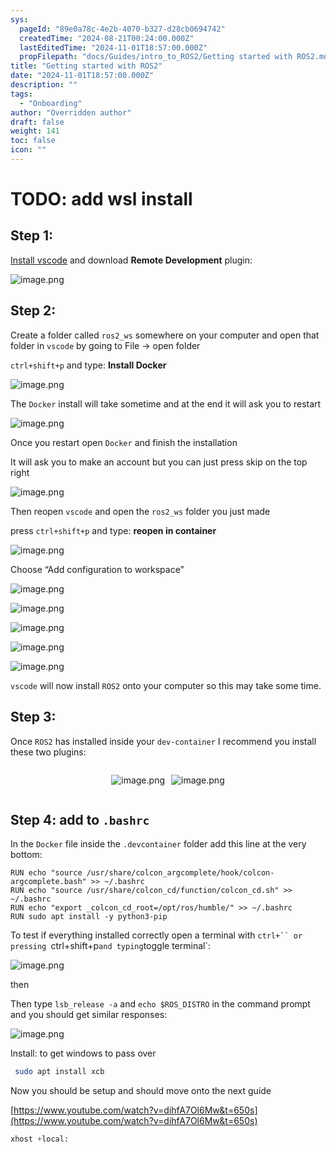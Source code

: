 ```yaml
---
sys:
  pageId: "89e0a78c-4e2b-4070-b327-d28cb0694742"
  createdTime: "2024-08-21T00:24:00.000Z"
  lastEditedTime: "2024-11-01T18:57:00.000Z"
  propFilepath: "docs/Guides/intro_to_ROS2/Getting started with ROS2.md"
title: "Getting started with ROS2"
date: "2024-11-01T18:57:00.000Z"
description: ""
tags:
  - "Onboarding"
author: "Overridden author"
draft: false
weight: 141
toc: false
icon: ""
---
```


# TODO: add wsl install

## Step 1:

[Install vscode](https://code.visualstudio.com/download) and download **Remote Development** plugin:

![image.png](https://prod-files-secure.s3.us-west-2.amazonaws.com/d518164a-d88e-44d1-a4ee-3adb3bd8bce0/efb52993-1881-4a40-b95e-6f020334f022/image.png?X-Amz-Algorithm=AWS4-HMAC-SHA256&X-Amz-Content-Sha256=UNSIGNED-PAYLOAD&X-Amz-Credential=ASIAZI2LB466VCBHNGL2%2F20250216%2Fus-west-2%2Fs3%2Faws4_request&X-Amz-Date=20250216T040907Z&X-Amz-Expires=3600&X-Amz-Security-Token=IQoJb3JpZ2luX2VjECwaCXVzLXdlc3QtMiJHMEUCIHHcYvh6acyXnuRI9RlJZog%2B65T2cHpk26eJmCmc%2BEdqAiEAlDqOwpiQ0AKODZuWL%2BaLLaFRzf9tlCEab0aRk2P30%2Bgq%2FwMIVRAAGgw2Mzc0MjMxODM4MDUiDNXzT0BoImuByUKC7CrcA2o%2B3mlxPR2MdRFf5z3tCRT39RN5KSXP09H0xxbF%2FNN%2FPMWtVMvIs1RHtuw2BnzFo860j6NGhh2s%2BXIzGie856y4SHX10S2Joz7eZPXOHO%2F7Y%2FqUmuqF7HNzeW7ti4%2B13G%2BTh1%2FKCkm7SU9VFIYxJO6LidXxm9x5QgZioUV9VL%2FkzPkTlYNYNODncTkgVRUipi3m6T1TT3w3ke3Md57ZoOvxDBzC5pfY1k12rs4Mb1Z1pPA3TKRWvwsJebNIwybjtcaomu6pcVBYLe3G02bnOaCSYYeOw01k5D7mTVIPe9FaAA2xBCUNQu6BHzHYBLfoRxmiK%2BWzFJgD%2FAbrSXTaRRm9qHdujCVu%2FbxeT5v%2FA92kNAJ%2BxcpmVDi3J2MHN3GGEfVV05FForMBZr6eALjjWtP1YCwzkrqK3pGzvOf1jxAdcXPstGfE0sWzJZWinFGxG%2ByFAp%2F4fTol8us4o6zeboNUU1nRWcm7YKNcnjjdoY1w6Hi6qpPt%2FuUKKcc47xTwRgDoA90MpuC8sh7FXXWmLXGdJE1Tb%2F5IzH88CEeyqEUObcq%2B1VsgGfv%2BPRuhVmR9kCv%2BnfLB7H8q6dMQdZbOsXItmNx62va28SQBGNJfnQRZCTL5PkKMUoMx1B25MMDDxb0GOqUBDywiQlVvalDD1hSGTgCbWwziuBj7mUiB0Q7EQQpH1HTeBcE%2FXut1N%2B6pBGdKWbYx43b%2B59x1walbk17j97xPrc5vDW762FK%2FwzB%2BuhN7QYUIguiJJEes532D13bOQjgZK7NwY8en2UpebvQZ1sWrSq85iWfyG0kEPz%2FuFnMVv%2F1L8S5jax0og6PxeCCdpi4DcNdh9twCBbzddohdBjeyMEgeMLza&X-Amz-Signature=a1333132d160bc1bca08eaaf16a11fa5def558b58773759623f64f8696fa6ced&X-Amz-SignedHeaders=host&x-id=GetObject)

## Step 2:

Create a folder called `ros2_ws` somewhere on your computer and open that folder in `vscode` by going to File → open folder 

`ctrl+shift+p` and type: **Install Docker**

![image.png](https://prod-files-secure.s3.us-west-2.amazonaws.com/d518164a-d88e-44d1-a4ee-3adb3bd8bce0/2269dc0e-1cd5-47ff-bceb-c04ad9b2eab0/image.png?X-Amz-Algorithm=AWS4-HMAC-SHA256&X-Amz-Content-Sha256=UNSIGNED-PAYLOAD&X-Amz-Credential=ASIAZI2LB466VCBHNGL2%2F20250216%2Fus-west-2%2Fs3%2Faws4_request&X-Amz-Date=20250216T040907Z&X-Amz-Expires=3600&X-Amz-Security-Token=IQoJb3JpZ2luX2VjECwaCXVzLXdlc3QtMiJHMEUCIHHcYvh6acyXnuRI9RlJZog%2B65T2cHpk26eJmCmc%2BEdqAiEAlDqOwpiQ0AKODZuWL%2BaLLaFRzf9tlCEab0aRk2P30%2Bgq%2FwMIVRAAGgw2Mzc0MjMxODM4MDUiDNXzT0BoImuByUKC7CrcA2o%2B3mlxPR2MdRFf5z3tCRT39RN5KSXP09H0xxbF%2FNN%2FPMWtVMvIs1RHtuw2BnzFo860j6NGhh2s%2BXIzGie856y4SHX10S2Joz7eZPXOHO%2F7Y%2FqUmuqF7HNzeW7ti4%2B13G%2BTh1%2FKCkm7SU9VFIYxJO6LidXxm9x5QgZioUV9VL%2FkzPkTlYNYNODncTkgVRUipi3m6T1TT3w3ke3Md57ZoOvxDBzC5pfY1k12rs4Mb1Z1pPA3TKRWvwsJebNIwybjtcaomu6pcVBYLe3G02bnOaCSYYeOw01k5D7mTVIPe9FaAA2xBCUNQu6BHzHYBLfoRxmiK%2BWzFJgD%2FAbrSXTaRRm9qHdujCVu%2FbxeT5v%2FA92kNAJ%2BxcpmVDi3J2MHN3GGEfVV05FForMBZr6eALjjWtP1YCwzkrqK3pGzvOf1jxAdcXPstGfE0sWzJZWinFGxG%2ByFAp%2F4fTol8us4o6zeboNUU1nRWcm7YKNcnjjdoY1w6Hi6qpPt%2FuUKKcc47xTwRgDoA90MpuC8sh7FXXWmLXGdJE1Tb%2F5IzH88CEeyqEUObcq%2B1VsgGfv%2BPRuhVmR9kCv%2BnfLB7H8q6dMQdZbOsXItmNx62va28SQBGNJfnQRZCTL5PkKMUoMx1B25MMDDxb0GOqUBDywiQlVvalDD1hSGTgCbWwziuBj7mUiB0Q7EQQpH1HTeBcE%2FXut1N%2B6pBGdKWbYx43b%2B59x1walbk17j97xPrc5vDW762FK%2FwzB%2BuhN7QYUIguiJJEes532D13bOQjgZK7NwY8en2UpebvQZ1sWrSq85iWfyG0kEPz%2FuFnMVv%2F1L8S5jax0og6PxeCCdpi4DcNdh9twCBbzddohdBjeyMEgeMLza&X-Amz-Signature=ee00748ca5e44e4be2526593a45b5dd0ddc3d8e60e077130ceda70942769e8a8&X-Amz-SignedHeaders=host&x-id=GetObject)

The `Docker` install will take sometime and at the end it will ask you to restart

![image.png](https://prod-files-secure.s3.us-west-2.amazonaws.com/d518164a-d88e-44d1-a4ee-3adb3bd8bce0/ed233f78-be33-4b1f-b89c-9c346c0e961e/image.png?X-Amz-Algorithm=AWS4-HMAC-SHA256&X-Amz-Content-Sha256=UNSIGNED-PAYLOAD&X-Amz-Credential=ASIAZI2LB466VCBHNGL2%2F20250216%2Fus-west-2%2Fs3%2Faws4_request&X-Amz-Date=20250216T040907Z&X-Amz-Expires=3600&X-Amz-Security-Token=IQoJb3JpZ2luX2VjECwaCXVzLXdlc3QtMiJHMEUCIHHcYvh6acyXnuRI9RlJZog%2B65T2cHpk26eJmCmc%2BEdqAiEAlDqOwpiQ0AKODZuWL%2BaLLaFRzf9tlCEab0aRk2P30%2Bgq%2FwMIVRAAGgw2Mzc0MjMxODM4MDUiDNXzT0BoImuByUKC7CrcA2o%2B3mlxPR2MdRFf5z3tCRT39RN5KSXP09H0xxbF%2FNN%2FPMWtVMvIs1RHtuw2BnzFo860j6NGhh2s%2BXIzGie856y4SHX10S2Joz7eZPXOHO%2F7Y%2FqUmuqF7HNzeW7ti4%2B13G%2BTh1%2FKCkm7SU9VFIYxJO6LidXxm9x5QgZioUV9VL%2FkzPkTlYNYNODncTkgVRUipi3m6T1TT3w3ke3Md57ZoOvxDBzC5pfY1k12rs4Mb1Z1pPA3TKRWvwsJebNIwybjtcaomu6pcVBYLe3G02bnOaCSYYeOw01k5D7mTVIPe9FaAA2xBCUNQu6BHzHYBLfoRxmiK%2BWzFJgD%2FAbrSXTaRRm9qHdujCVu%2FbxeT5v%2FA92kNAJ%2BxcpmVDi3J2MHN3GGEfVV05FForMBZr6eALjjWtP1YCwzkrqK3pGzvOf1jxAdcXPstGfE0sWzJZWinFGxG%2ByFAp%2F4fTol8us4o6zeboNUU1nRWcm7YKNcnjjdoY1w6Hi6qpPt%2FuUKKcc47xTwRgDoA90MpuC8sh7FXXWmLXGdJE1Tb%2F5IzH88CEeyqEUObcq%2B1VsgGfv%2BPRuhVmR9kCv%2BnfLB7H8q6dMQdZbOsXItmNx62va28SQBGNJfnQRZCTL5PkKMUoMx1B25MMDDxb0GOqUBDywiQlVvalDD1hSGTgCbWwziuBj7mUiB0Q7EQQpH1HTeBcE%2FXut1N%2B6pBGdKWbYx43b%2B59x1walbk17j97xPrc5vDW762FK%2FwzB%2BuhN7QYUIguiJJEes532D13bOQjgZK7NwY8en2UpebvQZ1sWrSq85iWfyG0kEPz%2FuFnMVv%2F1L8S5jax0og6PxeCCdpi4DcNdh9twCBbzddohdBjeyMEgeMLza&X-Amz-Signature=12d830c7b26f1cc3ffcea0d3321e87b146935b48804ffebf0f3a14c590ec2fcd&X-Amz-SignedHeaders=host&x-id=GetObject)

Once you restart open `Docker` and finish the installation

It will ask you to make an account but you can just press skip on the top right

![image.png](https://prod-files-secure.s3.us-west-2.amazonaws.com/d518164a-d88e-44d1-a4ee-3adb3bd8bce0/21010ad9-1659-4fd9-9f59-9932a09b2a3d/image.png?X-Amz-Algorithm=AWS4-HMAC-SHA256&X-Amz-Content-Sha256=UNSIGNED-PAYLOAD&X-Amz-Credential=ASIAZI2LB466VCBHNGL2%2F20250216%2Fus-west-2%2Fs3%2Faws4_request&X-Amz-Date=20250216T040907Z&X-Amz-Expires=3600&X-Amz-Security-Token=IQoJb3JpZ2luX2VjECwaCXVzLXdlc3QtMiJHMEUCIHHcYvh6acyXnuRI9RlJZog%2B65T2cHpk26eJmCmc%2BEdqAiEAlDqOwpiQ0AKODZuWL%2BaLLaFRzf9tlCEab0aRk2P30%2Bgq%2FwMIVRAAGgw2Mzc0MjMxODM4MDUiDNXzT0BoImuByUKC7CrcA2o%2B3mlxPR2MdRFf5z3tCRT39RN5KSXP09H0xxbF%2FNN%2FPMWtVMvIs1RHtuw2BnzFo860j6NGhh2s%2BXIzGie856y4SHX10S2Joz7eZPXOHO%2F7Y%2FqUmuqF7HNzeW7ti4%2B13G%2BTh1%2FKCkm7SU9VFIYxJO6LidXxm9x5QgZioUV9VL%2FkzPkTlYNYNODncTkgVRUipi3m6T1TT3w3ke3Md57ZoOvxDBzC5pfY1k12rs4Mb1Z1pPA3TKRWvwsJebNIwybjtcaomu6pcVBYLe3G02bnOaCSYYeOw01k5D7mTVIPe9FaAA2xBCUNQu6BHzHYBLfoRxmiK%2BWzFJgD%2FAbrSXTaRRm9qHdujCVu%2FbxeT5v%2FA92kNAJ%2BxcpmVDi3J2MHN3GGEfVV05FForMBZr6eALjjWtP1YCwzkrqK3pGzvOf1jxAdcXPstGfE0sWzJZWinFGxG%2ByFAp%2F4fTol8us4o6zeboNUU1nRWcm7YKNcnjjdoY1w6Hi6qpPt%2FuUKKcc47xTwRgDoA90MpuC8sh7FXXWmLXGdJE1Tb%2F5IzH88CEeyqEUObcq%2B1VsgGfv%2BPRuhVmR9kCv%2BnfLB7H8q6dMQdZbOsXItmNx62va28SQBGNJfnQRZCTL5PkKMUoMx1B25MMDDxb0GOqUBDywiQlVvalDD1hSGTgCbWwziuBj7mUiB0Q7EQQpH1HTeBcE%2FXut1N%2B6pBGdKWbYx43b%2B59x1walbk17j97xPrc5vDW762FK%2FwzB%2BuhN7QYUIguiJJEes532D13bOQjgZK7NwY8en2UpebvQZ1sWrSq85iWfyG0kEPz%2FuFnMVv%2F1L8S5jax0og6PxeCCdpi4DcNdh9twCBbzddohdBjeyMEgeMLza&X-Amz-Signature=0d905157b3fe50d5cefd327c1368ed89de921d8e509838c269128496e27eee17&X-Amz-SignedHeaders=host&x-id=GetObject)

Then reopen `vscode` and open the `ros2_ws` folder you just made

press `ctrl+shift+p` and type: **reopen in container**

![image.png](https://prod-files-secure.s3.us-west-2.amazonaws.com/d518164a-d88e-44d1-a4ee-3adb3bd8bce0/4e93b8c2-41ad-488c-8095-c74205196118/image.png?X-Amz-Algorithm=AWS4-HMAC-SHA256&X-Amz-Content-Sha256=UNSIGNED-PAYLOAD&X-Amz-Credential=ASIAZI2LB466VCBHNGL2%2F20250216%2Fus-west-2%2Fs3%2Faws4_request&X-Amz-Date=20250216T040907Z&X-Amz-Expires=3600&X-Amz-Security-Token=IQoJb3JpZ2luX2VjECwaCXVzLXdlc3QtMiJHMEUCIHHcYvh6acyXnuRI9RlJZog%2B65T2cHpk26eJmCmc%2BEdqAiEAlDqOwpiQ0AKODZuWL%2BaLLaFRzf9tlCEab0aRk2P30%2Bgq%2FwMIVRAAGgw2Mzc0MjMxODM4MDUiDNXzT0BoImuByUKC7CrcA2o%2B3mlxPR2MdRFf5z3tCRT39RN5KSXP09H0xxbF%2FNN%2FPMWtVMvIs1RHtuw2BnzFo860j6NGhh2s%2BXIzGie856y4SHX10S2Joz7eZPXOHO%2F7Y%2FqUmuqF7HNzeW7ti4%2B13G%2BTh1%2FKCkm7SU9VFIYxJO6LidXxm9x5QgZioUV9VL%2FkzPkTlYNYNODncTkgVRUipi3m6T1TT3w3ke3Md57ZoOvxDBzC5pfY1k12rs4Mb1Z1pPA3TKRWvwsJebNIwybjtcaomu6pcVBYLe3G02bnOaCSYYeOw01k5D7mTVIPe9FaAA2xBCUNQu6BHzHYBLfoRxmiK%2BWzFJgD%2FAbrSXTaRRm9qHdujCVu%2FbxeT5v%2FA92kNAJ%2BxcpmVDi3J2MHN3GGEfVV05FForMBZr6eALjjWtP1YCwzkrqK3pGzvOf1jxAdcXPstGfE0sWzJZWinFGxG%2ByFAp%2F4fTol8us4o6zeboNUU1nRWcm7YKNcnjjdoY1w6Hi6qpPt%2FuUKKcc47xTwRgDoA90MpuC8sh7FXXWmLXGdJE1Tb%2F5IzH88CEeyqEUObcq%2B1VsgGfv%2BPRuhVmR9kCv%2BnfLB7H8q6dMQdZbOsXItmNx62va28SQBGNJfnQRZCTL5PkKMUoMx1B25MMDDxb0GOqUBDywiQlVvalDD1hSGTgCbWwziuBj7mUiB0Q7EQQpH1HTeBcE%2FXut1N%2B6pBGdKWbYx43b%2B59x1walbk17j97xPrc5vDW762FK%2FwzB%2BuhN7QYUIguiJJEes532D13bOQjgZK7NwY8en2UpebvQZ1sWrSq85iWfyG0kEPz%2FuFnMVv%2F1L8S5jax0og6PxeCCdpi4DcNdh9twCBbzddohdBjeyMEgeMLza&X-Amz-Signature=dad389637eac703d6abe4dc173e90204ec839a525a8fd9114d4b213771e16633&X-Amz-SignedHeaders=host&x-id=GetObject)

Choose “Add configuration to workspace”

![image.png](https://prod-files-secure.s3.us-west-2.amazonaws.com/d518164a-d88e-44d1-a4ee-3adb3bd8bce0/9560b282-5060-4989-ba37-97e7b2c22476/image.png?X-Amz-Algorithm=AWS4-HMAC-SHA256&X-Amz-Content-Sha256=UNSIGNED-PAYLOAD&X-Amz-Credential=ASIAZI2LB466VCBHNGL2%2F20250216%2Fus-west-2%2Fs3%2Faws4_request&X-Amz-Date=20250216T040907Z&X-Amz-Expires=3600&X-Amz-Security-Token=IQoJb3JpZ2luX2VjECwaCXVzLXdlc3QtMiJHMEUCIHHcYvh6acyXnuRI9RlJZog%2B65T2cHpk26eJmCmc%2BEdqAiEAlDqOwpiQ0AKODZuWL%2BaLLaFRzf9tlCEab0aRk2P30%2Bgq%2FwMIVRAAGgw2Mzc0MjMxODM4MDUiDNXzT0BoImuByUKC7CrcA2o%2B3mlxPR2MdRFf5z3tCRT39RN5KSXP09H0xxbF%2FNN%2FPMWtVMvIs1RHtuw2BnzFo860j6NGhh2s%2BXIzGie856y4SHX10S2Joz7eZPXOHO%2F7Y%2FqUmuqF7HNzeW7ti4%2B13G%2BTh1%2FKCkm7SU9VFIYxJO6LidXxm9x5QgZioUV9VL%2FkzPkTlYNYNODncTkgVRUipi3m6T1TT3w3ke3Md57ZoOvxDBzC5pfY1k12rs4Mb1Z1pPA3TKRWvwsJebNIwybjtcaomu6pcVBYLe3G02bnOaCSYYeOw01k5D7mTVIPe9FaAA2xBCUNQu6BHzHYBLfoRxmiK%2BWzFJgD%2FAbrSXTaRRm9qHdujCVu%2FbxeT5v%2FA92kNAJ%2BxcpmVDi3J2MHN3GGEfVV05FForMBZr6eALjjWtP1YCwzkrqK3pGzvOf1jxAdcXPstGfE0sWzJZWinFGxG%2ByFAp%2F4fTol8us4o6zeboNUU1nRWcm7YKNcnjjdoY1w6Hi6qpPt%2FuUKKcc47xTwRgDoA90MpuC8sh7FXXWmLXGdJE1Tb%2F5IzH88CEeyqEUObcq%2B1VsgGfv%2BPRuhVmR9kCv%2BnfLB7H8q6dMQdZbOsXItmNx62va28SQBGNJfnQRZCTL5PkKMUoMx1B25MMDDxb0GOqUBDywiQlVvalDD1hSGTgCbWwziuBj7mUiB0Q7EQQpH1HTeBcE%2FXut1N%2B6pBGdKWbYx43b%2B59x1walbk17j97xPrc5vDW762FK%2FwzB%2BuhN7QYUIguiJJEes532D13bOQjgZK7NwY8en2UpebvQZ1sWrSq85iWfyG0kEPz%2FuFnMVv%2F1L8S5jax0og6PxeCCdpi4DcNdh9twCBbzddohdBjeyMEgeMLza&X-Amz-Signature=8c9070b236de8d88f02f56d82754c44fe89335fe003f639145bac8979ad61444&X-Amz-SignedHeaders=host&x-id=GetObject)

![image.png](https://prod-files-secure.s3.us-west-2.amazonaws.com/d518164a-d88e-44d1-a4ee-3adb3bd8bce0/2ee63f81-886b-48e8-a553-dc6e5eac99e4/image.png?X-Amz-Algorithm=AWS4-HMAC-SHA256&X-Amz-Content-Sha256=UNSIGNED-PAYLOAD&X-Amz-Credential=ASIAZI2LB466VCBHNGL2%2F20250216%2Fus-west-2%2Fs3%2Faws4_request&X-Amz-Date=20250216T040907Z&X-Amz-Expires=3600&X-Amz-Security-Token=IQoJb3JpZ2luX2VjECwaCXVzLXdlc3QtMiJHMEUCIHHcYvh6acyXnuRI9RlJZog%2B65T2cHpk26eJmCmc%2BEdqAiEAlDqOwpiQ0AKODZuWL%2BaLLaFRzf9tlCEab0aRk2P30%2Bgq%2FwMIVRAAGgw2Mzc0MjMxODM4MDUiDNXzT0BoImuByUKC7CrcA2o%2B3mlxPR2MdRFf5z3tCRT39RN5KSXP09H0xxbF%2FNN%2FPMWtVMvIs1RHtuw2BnzFo860j6NGhh2s%2BXIzGie856y4SHX10S2Joz7eZPXOHO%2F7Y%2FqUmuqF7HNzeW7ti4%2B13G%2BTh1%2FKCkm7SU9VFIYxJO6LidXxm9x5QgZioUV9VL%2FkzPkTlYNYNODncTkgVRUipi3m6T1TT3w3ke3Md57ZoOvxDBzC5pfY1k12rs4Mb1Z1pPA3TKRWvwsJebNIwybjtcaomu6pcVBYLe3G02bnOaCSYYeOw01k5D7mTVIPe9FaAA2xBCUNQu6BHzHYBLfoRxmiK%2BWzFJgD%2FAbrSXTaRRm9qHdujCVu%2FbxeT5v%2FA92kNAJ%2BxcpmVDi3J2MHN3GGEfVV05FForMBZr6eALjjWtP1YCwzkrqK3pGzvOf1jxAdcXPstGfE0sWzJZWinFGxG%2ByFAp%2F4fTol8us4o6zeboNUU1nRWcm7YKNcnjjdoY1w6Hi6qpPt%2FuUKKcc47xTwRgDoA90MpuC8sh7FXXWmLXGdJE1Tb%2F5IzH88CEeyqEUObcq%2B1VsgGfv%2BPRuhVmR9kCv%2BnfLB7H8q6dMQdZbOsXItmNx62va28SQBGNJfnQRZCTL5PkKMUoMx1B25MMDDxb0GOqUBDywiQlVvalDD1hSGTgCbWwziuBj7mUiB0Q7EQQpH1HTeBcE%2FXut1N%2B6pBGdKWbYx43b%2B59x1walbk17j97xPrc5vDW762FK%2FwzB%2BuhN7QYUIguiJJEes532D13bOQjgZK7NwY8en2UpebvQZ1sWrSq85iWfyG0kEPz%2FuFnMVv%2F1L8S5jax0og6PxeCCdpi4DcNdh9twCBbzddohdBjeyMEgeMLza&X-Amz-Signature=64ecbe10215fe089fdb19b3c91333fbae19ff575f02546c90ce7fecf0a57eaa5&X-Amz-SignedHeaders=host&x-id=GetObject)

![image.png](https://prod-files-secure.s3.us-west-2.amazonaws.com/d518164a-d88e-44d1-a4ee-3adb3bd8bce0/ae1580b2-b048-407e-aed9-b584224a7a04/image.png?X-Amz-Algorithm=AWS4-HMAC-SHA256&X-Amz-Content-Sha256=UNSIGNED-PAYLOAD&X-Amz-Credential=ASIAZI2LB466VCBHNGL2%2F20250216%2Fus-west-2%2Fs3%2Faws4_request&X-Amz-Date=20250216T040907Z&X-Amz-Expires=3600&X-Amz-Security-Token=IQoJb3JpZ2luX2VjECwaCXVzLXdlc3QtMiJHMEUCIHHcYvh6acyXnuRI9RlJZog%2B65T2cHpk26eJmCmc%2BEdqAiEAlDqOwpiQ0AKODZuWL%2BaLLaFRzf9tlCEab0aRk2P30%2Bgq%2FwMIVRAAGgw2Mzc0MjMxODM4MDUiDNXzT0BoImuByUKC7CrcA2o%2B3mlxPR2MdRFf5z3tCRT39RN5KSXP09H0xxbF%2FNN%2FPMWtVMvIs1RHtuw2BnzFo860j6NGhh2s%2BXIzGie856y4SHX10S2Joz7eZPXOHO%2F7Y%2FqUmuqF7HNzeW7ti4%2B13G%2BTh1%2FKCkm7SU9VFIYxJO6LidXxm9x5QgZioUV9VL%2FkzPkTlYNYNODncTkgVRUipi3m6T1TT3w3ke3Md57ZoOvxDBzC5pfY1k12rs4Mb1Z1pPA3TKRWvwsJebNIwybjtcaomu6pcVBYLe3G02bnOaCSYYeOw01k5D7mTVIPe9FaAA2xBCUNQu6BHzHYBLfoRxmiK%2BWzFJgD%2FAbrSXTaRRm9qHdujCVu%2FbxeT5v%2FA92kNAJ%2BxcpmVDi3J2MHN3GGEfVV05FForMBZr6eALjjWtP1YCwzkrqK3pGzvOf1jxAdcXPstGfE0sWzJZWinFGxG%2ByFAp%2F4fTol8us4o6zeboNUU1nRWcm7YKNcnjjdoY1w6Hi6qpPt%2FuUKKcc47xTwRgDoA90MpuC8sh7FXXWmLXGdJE1Tb%2F5IzH88CEeyqEUObcq%2B1VsgGfv%2BPRuhVmR9kCv%2BnfLB7H8q6dMQdZbOsXItmNx62va28SQBGNJfnQRZCTL5PkKMUoMx1B25MMDDxb0GOqUBDywiQlVvalDD1hSGTgCbWwziuBj7mUiB0Q7EQQpH1HTeBcE%2FXut1N%2B6pBGdKWbYx43b%2B59x1walbk17j97xPrc5vDW762FK%2FwzB%2BuhN7QYUIguiJJEes532D13bOQjgZK7NwY8en2UpebvQZ1sWrSq85iWfyG0kEPz%2FuFnMVv%2F1L8S5jax0og6PxeCCdpi4DcNdh9twCBbzddohdBjeyMEgeMLza&X-Amz-Signature=093cc492bfe00dcdb75654b04fc7c872815021fcb271104390763f7834d1a8bd&X-Amz-SignedHeaders=host&x-id=GetObject)

![image.png](https://prod-files-secure.s3.us-west-2.amazonaws.com/d518164a-d88e-44d1-a4ee-3adb3bd8bce0/53255b28-f75e-430f-b9e3-c0ac8577e42b/image.png?X-Amz-Algorithm=AWS4-HMAC-SHA256&X-Amz-Content-Sha256=UNSIGNED-PAYLOAD&X-Amz-Credential=ASIAZI2LB466VCBHNGL2%2F20250216%2Fus-west-2%2Fs3%2Faws4_request&X-Amz-Date=20250216T040907Z&X-Amz-Expires=3600&X-Amz-Security-Token=IQoJb3JpZ2luX2VjECwaCXVzLXdlc3QtMiJHMEUCIHHcYvh6acyXnuRI9RlJZog%2B65T2cHpk26eJmCmc%2BEdqAiEAlDqOwpiQ0AKODZuWL%2BaLLaFRzf9tlCEab0aRk2P30%2Bgq%2FwMIVRAAGgw2Mzc0MjMxODM4MDUiDNXzT0BoImuByUKC7CrcA2o%2B3mlxPR2MdRFf5z3tCRT39RN5KSXP09H0xxbF%2FNN%2FPMWtVMvIs1RHtuw2BnzFo860j6NGhh2s%2BXIzGie856y4SHX10S2Joz7eZPXOHO%2F7Y%2FqUmuqF7HNzeW7ti4%2B13G%2BTh1%2FKCkm7SU9VFIYxJO6LidXxm9x5QgZioUV9VL%2FkzPkTlYNYNODncTkgVRUipi3m6T1TT3w3ke3Md57ZoOvxDBzC5pfY1k12rs4Mb1Z1pPA3TKRWvwsJebNIwybjtcaomu6pcVBYLe3G02bnOaCSYYeOw01k5D7mTVIPe9FaAA2xBCUNQu6BHzHYBLfoRxmiK%2BWzFJgD%2FAbrSXTaRRm9qHdujCVu%2FbxeT5v%2FA92kNAJ%2BxcpmVDi3J2MHN3GGEfVV05FForMBZr6eALjjWtP1YCwzkrqK3pGzvOf1jxAdcXPstGfE0sWzJZWinFGxG%2ByFAp%2F4fTol8us4o6zeboNUU1nRWcm7YKNcnjjdoY1w6Hi6qpPt%2FuUKKcc47xTwRgDoA90MpuC8sh7FXXWmLXGdJE1Tb%2F5IzH88CEeyqEUObcq%2B1VsgGfv%2BPRuhVmR9kCv%2BnfLB7H8q6dMQdZbOsXItmNx62va28SQBGNJfnQRZCTL5PkKMUoMx1B25MMDDxb0GOqUBDywiQlVvalDD1hSGTgCbWwziuBj7mUiB0Q7EQQpH1HTeBcE%2FXut1N%2B6pBGdKWbYx43b%2B59x1walbk17j97xPrc5vDW762FK%2FwzB%2BuhN7QYUIguiJJEes532D13bOQjgZK7NwY8en2UpebvQZ1sWrSq85iWfyG0kEPz%2FuFnMVv%2F1L8S5jax0og6PxeCCdpi4DcNdh9twCBbzddohdBjeyMEgeMLza&X-Amz-Signature=c0a4bfa6102ea580412635654fa2dce0432c2bd62330b071505c003a0af66e86&X-Amz-SignedHeaders=host&x-id=GetObject)

![image.png](https://prod-files-secure.s3.us-west-2.amazonaws.com/d518164a-d88e-44d1-a4ee-3adb3bd8bce0/7c562767-5af9-4ffb-97d1-327bcdf4ee00/image.png?X-Amz-Algorithm=AWS4-HMAC-SHA256&X-Amz-Content-Sha256=UNSIGNED-PAYLOAD&X-Amz-Credential=ASIAZI2LB466VCBHNGL2%2F20250216%2Fus-west-2%2Fs3%2Faws4_request&X-Amz-Date=20250216T040907Z&X-Amz-Expires=3600&X-Amz-Security-Token=IQoJb3JpZ2luX2VjECwaCXVzLXdlc3QtMiJHMEUCIHHcYvh6acyXnuRI9RlJZog%2B65T2cHpk26eJmCmc%2BEdqAiEAlDqOwpiQ0AKODZuWL%2BaLLaFRzf9tlCEab0aRk2P30%2Bgq%2FwMIVRAAGgw2Mzc0MjMxODM4MDUiDNXzT0BoImuByUKC7CrcA2o%2B3mlxPR2MdRFf5z3tCRT39RN5KSXP09H0xxbF%2FNN%2FPMWtVMvIs1RHtuw2BnzFo860j6NGhh2s%2BXIzGie856y4SHX10S2Joz7eZPXOHO%2F7Y%2FqUmuqF7HNzeW7ti4%2B13G%2BTh1%2FKCkm7SU9VFIYxJO6LidXxm9x5QgZioUV9VL%2FkzPkTlYNYNODncTkgVRUipi3m6T1TT3w3ke3Md57ZoOvxDBzC5pfY1k12rs4Mb1Z1pPA3TKRWvwsJebNIwybjtcaomu6pcVBYLe3G02bnOaCSYYeOw01k5D7mTVIPe9FaAA2xBCUNQu6BHzHYBLfoRxmiK%2BWzFJgD%2FAbrSXTaRRm9qHdujCVu%2FbxeT5v%2FA92kNAJ%2BxcpmVDi3J2MHN3GGEfVV05FForMBZr6eALjjWtP1YCwzkrqK3pGzvOf1jxAdcXPstGfE0sWzJZWinFGxG%2ByFAp%2F4fTol8us4o6zeboNUU1nRWcm7YKNcnjjdoY1w6Hi6qpPt%2FuUKKcc47xTwRgDoA90MpuC8sh7FXXWmLXGdJE1Tb%2F5IzH88CEeyqEUObcq%2B1VsgGfv%2BPRuhVmR9kCv%2BnfLB7H8q6dMQdZbOsXItmNx62va28SQBGNJfnQRZCTL5PkKMUoMx1B25MMDDxb0GOqUBDywiQlVvalDD1hSGTgCbWwziuBj7mUiB0Q7EQQpH1HTeBcE%2FXut1N%2B6pBGdKWbYx43b%2B59x1walbk17j97xPrc5vDW762FK%2FwzB%2BuhN7QYUIguiJJEes532D13bOQjgZK7NwY8en2UpebvQZ1sWrSq85iWfyG0kEPz%2FuFnMVv%2F1L8S5jax0og6PxeCCdpi4DcNdh9twCBbzddohdBjeyMEgeMLza&X-Amz-Signature=a353d9213697442038fa57c5355705e57e38242e9540e92ed00e7fa2ec9230f6&X-Amz-SignedHeaders=host&x-id=GetObject)

`vscode` will now install `ROS2` onto your computer so this may take some time.

## Step 3:

Once `ROS2` has installed inside your `dev-container` I recommend you install these two plugins:

<div style="display: flex;flex-direction: row; column-gap:10px; max-width: 630px;justify-content: center;">
<div>

![image.png](https://prod-files-secure.s3.us-west-2.amazonaws.com/d518164a-d88e-44d1-a4ee-3adb3bd8bce0/3fc3d550-5a54-4ba1-ba6b-faa01cdb7369/image.png?X-Amz-Algorithm=AWS4-HMAC-SHA256&X-Amz-Content-Sha256=UNSIGNED-PAYLOAD&X-Amz-Credential=ASIAZI2LB466U7D3FOYL%2F20250216%2Fus-west-2%2Fs3%2Faws4_request&X-Amz-Date=20250216T040909Z&X-Amz-Expires=3600&X-Amz-Security-Token=IQoJb3JpZ2luX2VjECwaCXVzLXdlc3QtMiJHMEUCIHqmJNeGESMwXvoMtJZ82nzyoKuW9%2BvxKPMzuOV7MKP5AiEA5%2Bf8bdRohUvd6vhQhJdXxn73I5LE%2F2tfCbTjRZfbUEEq%2FwMIVRAAGgw2Mzc0MjMxODM4MDUiDBPWJRDChiTBgkfYvircA4bsDoP1gE7NUeHBrOyfTyKuUXmx%2F9NJFILL%2BSjyHilUX5eoCO1G2QvjGjUWG1gHdDiPxFzMjfXG7Qbi697v7S0rVucJRYINTwkuvQRuP374QgyH798aBPB5psg7GwJTGw1VIg%2BDunf587ryICmbIK2ztjnRfaFBQN6JPjFMe0vygGfYq2l1OSfBbe8cKb3NQJJujg8atc4BL82TWQLnpcPV%2BkVEdAsejENmfN5aL%2BBxLEpE10l%2Bw%2Bf0iWWabdOJZ55y5Wd5Ai51xeRYed5RKestzb3kg0JAhY77ebcoqBSaxZQT1YkgfVzw0X2dsCnwszzVWKUrNTTYyj3lS%2FzJdxW1ZU40JZ3UwrjVsCf3i86tq9AzlHoRo%2BiIyBjSVQu1C%2BMnE8Z47uU3oanwqBdPu7bxJy8BHCVoZhGdcO2H7hSh31PJW4mdRTIEXqGfVPGnaW8zJasdUwVI2VwCRL3iv0ZwoxK8i9HKIJQdddZBvOvSNEeWch0MBlgUjaTz7Zn3YFvAzeewiANPBekVXCdBaB2yut%2BWjO0CZoiJmLDkra0ZhnfKCYM%2BwqY2HWDKSeLdxbtQD9XLOZaujrfEjyB4Nnhgui218UaS%2BBkX1KYtARcQYRsCaShWQ9%2F53uiaMLzDxb0GOqUBSnwEBldyvOzAOHBj6%2Fke%2FGE1G494qOmQdeuhFoIB45Rog1f6BbVqLi6lCj8LTUjnDJr5ixBIhLGWz017ThRgah%2F2h%2FhRemVUHOpAa5MuFucrV0IXHMzDI9aJuKJ8LdryTEvYZrE%2Bls6iQWUASrzQxSKHVwklBbu9WBvZEy%2F9qWtyiGiAUuff3dCSQfV9Ye8i%2BF%2FHgh1lUp%2BrAnxHz3hgPBsp%2BVid&X-Amz-Signature=ab5dedc91f914eaffc6a683488bddeafe2c17f0e5d7b5258fa0a7e3273301aa2&X-Amz-SignedHeaders=host&x-id=GetObject)

</div>
<div>

![image.png](https://prod-files-secure.s3.us-west-2.amazonaws.com/d518164a-d88e-44d1-a4ee-3adb3bd8bce0/d994cc66-13c2-4093-a5a3-f84cf4601a82/image.png?X-Amz-Algorithm=AWS4-HMAC-SHA256&X-Amz-Content-Sha256=UNSIGNED-PAYLOAD&X-Amz-Credential=ASIAZI2LB466Q3T5DLJR%2F20250216%2Fus-west-2%2Fs3%2Faws4_request&X-Amz-Date=20250216T040909Z&X-Amz-Expires=3600&X-Amz-Security-Token=IQoJb3JpZ2luX2VjECwaCXVzLXdlc3QtMiJHMEUCIEnGn1281HaSQXFhFnq8kMAeLPzVhghOGrK3GRo7AtKKAiEAza7T0AnzT7wfAssPqOMGWPFRynNLhRepPlFYC9kuxx8q%2FwMIVRAAGgw2Mzc0MjMxODM4MDUiDAeGhxCPgG30YPHi%2BircAyAoh%2FBkn1%2ByWKlP2rUJPVwF8m5BP%2FhvAe4M%2BJIZU6vyFrETCCVAbis%2BDSNzMDGWJo0tCb%2BlceF%2BD6RquQjJu6Ov%2F%2FqDAGivxpQshP7BXA1kORrQ5lMO5nmvmfJDQpOug0NFYTP9RCLJFG%2F4%2FS37FZlm0sRRYsKy%2FzTUQ4qkjhwQleGb3jrS5YR%2B7lEmlEpZXVBsdBHPnBH8tAQb8C5ZwZLM1IgRSe838LxyWa5jOBuQwOLjrDz2D2Ez2ocAnoHJOGIVZ2VWenLfmksL2zFZOUh3BRsb4WjWxhEmVc0HmT1iwpuIu%2FG6%2FvV5KwFKN%2BSSC9gAEq6GeddRD59Jw1IMlmrHMv9navTY6DNRfXXAsCjciVbM0CNIXaSxTFpZ80TGHcxbLGmD2B8m3eVOlqNlXipMSy%2Fnz%2FH8lSShtSo8KVu2K3bubGC6%2F35fkYQPbP3USQmbxtNe6vunH8buKPSnAIRnbryEpQHz4Z1tDYVKIXxmxSItsq6HlJOhd%2Fqato3ZDvcGRzpNGVC%2FPWmjEhKyoZwhweZiCc6wKQm71ynQ5RESDurNWwJV9qRullth7lO754lXE2POKxbvS2l4OWfakdNZhbULKLhE5VvZwSO6X4p1a%2BA7VuorPPlqlycsMI3Exb0GOqUBKe6LlVN4mOEvGhTSGD785dEqK1ZST7mrIVbDDEtuS5P0uFpdqD0LBaXchqOT%2FS4MxILs32fBioj0IFLsyeEX9%2F0OGE%2Fk%2Bc%2Bo8Q0LQJROPB7GTE5MaqQxAzwarlEhmFG5rHyKAnvcYs62zCpc%2BcNeOx5Qjv62Hg8Bn6mRyQdoZa9q73vy8V6k6ag7KOJipklcjmETJmuCjlyKYT3uQ5SkPkBMrM0p&X-Amz-Signature=5f30fc3bd74b64819b18baece866534b4842def21f012cfc974c58344bb51f06&X-Amz-SignedHeaders=host&x-id=GetObject)

</div>
</div>

## Step 4: add to `.bashrc`

In the `Docker` file inside the `.devcontainer` folder add this line at the very bottom: 

```docker
RUN echo "source /usr/share/colcon_argcomplete/hook/colcon-argcomplete.bash" >> ~/.bashrc
RUN echo "source /usr/share/colcon_cd/function/colcon_cd.sh" >> ~/.bashrc
RUN echo "export _colcon_cd_root=/opt/ros/humble/" >> ~/.bashrc
RUN sudo apt install -y python3-pip 
```

To test if everything installed correctly open a terminal with `ctrl+`` or pressing `ctrl+shift+p` and typing `toggle terminal`:

![image.png](https://prod-files-secure.s3.us-west-2.amazonaws.com/d518164a-d88e-44d1-a4ee-3adb3bd8bce0/6a4943d8-b04e-4c02-9a58-775f3384d1a5/image.png?X-Amz-Algorithm=AWS4-HMAC-SHA256&X-Amz-Content-Sha256=UNSIGNED-PAYLOAD&X-Amz-Credential=ASIAZI2LB466VCBHNGL2%2F20250216%2Fus-west-2%2Fs3%2Faws4_request&X-Amz-Date=20250216T040907Z&X-Amz-Expires=3600&X-Amz-Security-Token=IQoJb3JpZ2luX2VjECwaCXVzLXdlc3QtMiJHMEUCIHHcYvh6acyXnuRI9RlJZog%2B65T2cHpk26eJmCmc%2BEdqAiEAlDqOwpiQ0AKODZuWL%2BaLLaFRzf9tlCEab0aRk2P30%2Bgq%2FwMIVRAAGgw2Mzc0MjMxODM4MDUiDNXzT0BoImuByUKC7CrcA2o%2B3mlxPR2MdRFf5z3tCRT39RN5KSXP09H0xxbF%2FNN%2FPMWtVMvIs1RHtuw2BnzFo860j6NGhh2s%2BXIzGie856y4SHX10S2Joz7eZPXOHO%2F7Y%2FqUmuqF7HNzeW7ti4%2B13G%2BTh1%2FKCkm7SU9VFIYxJO6LidXxm9x5QgZioUV9VL%2FkzPkTlYNYNODncTkgVRUipi3m6T1TT3w3ke3Md57ZoOvxDBzC5pfY1k12rs4Mb1Z1pPA3TKRWvwsJebNIwybjtcaomu6pcVBYLe3G02bnOaCSYYeOw01k5D7mTVIPe9FaAA2xBCUNQu6BHzHYBLfoRxmiK%2BWzFJgD%2FAbrSXTaRRm9qHdujCVu%2FbxeT5v%2FA92kNAJ%2BxcpmVDi3J2MHN3GGEfVV05FForMBZr6eALjjWtP1YCwzkrqK3pGzvOf1jxAdcXPstGfE0sWzJZWinFGxG%2ByFAp%2F4fTol8us4o6zeboNUU1nRWcm7YKNcnjjdoY1w6Hi6qpPt%2FuUKKcc47xTwRgDoA90MpuC8sh7FXXWmLXGdJE1Tb%2F5IzH88CEeyqEUObcq%2B1VsgGfv%2BPRuhVmR9kCv%2BnfLB7H8q6dMQdZbOsXItmNx62va28SQBGNJfnQRZCTL5PkKMUoMx1B25MMDDxb0GOqUBDywiQlVvalDD1hSGTgCbWwziuBj7mUiB0Q7EQQpH1HTeBcE%2FXut1N%2B6pBGdKWbYx43b%2B59x1walbk17j97xPrc5vDW762FK%2FwzB%2BuhN7QYUIguiJJEes532D13bOQjgZK7NwY8en2UpebvQZ1sWrSq85iWfyG0kEPz%2FuFnMVv%2F1L8S5jax0og6PxeCCdpi4DcNdh9twCBbzddohdBjeyMEgeMLza&X-Amz-Signature=6b1b128b1cba37ca6decd33d84f82fb313c318caaef67071ed1151b632a59077&X-Amz-SignedHeaders=host&x-id=GetObject)

then 

Then type `lsb_release -a` and `echo $ROS_DISTRO` in the command prompt and you should get similar responses:

![image.png](https://prod-files-secure.s3.us-west-2.amazonaws.com/d518164a-d88e-44d1-a4ee-3adb3bd8bce0/3e635dec-a805-4e85-8b9e-d000e5b71a4e/image.png?X-Amz-Algorithm=AWS4-HMAC-SHA256&X-Amz-Content-Sha256=UNSIGNED-PAYLOAD&X-Amz-Credential=ASIAZI2LB466VCBHNGL2%2F20250216%2Fus-west-2%2Fs3%2Faws4_request&X-Amz-Date=20250216T040907Z&X-Amz-Expires=3600&X-Amz-Security-Token=IQoJb3JpZ2luX2VjECwaCXVzLXdlc3QtMiJHMEUCIHHcYvh6acyXnuRI9RlJZog%2B65T2cHpk26eJmCmc%2BEdqAiEAlDqOwpiQ0AKODZuWL%2BaLLaFRzf9tlCEab0aRk2P30%2Bgq%2FwMIVRAAGgw2Mzc0MjMxODM4MDUiDNXzT0BoImuByUKC7CrcA2o%2B3mlxPR2MdRFf5z3tCRT39RN5KSXP09H0xxbF%2FNN%2FPMWtVMvIs1RHtuw2BnzFo860j6NGhh2s%2BXIzGie856y4SHX10S2Joz7eZPXOHO%2F7Y%2FqUmuqF7HNzeW7ti4%2B13G%2BTh1%2FKCkm7SU9VFIYxJO6LidXxm9x5QgZioUV9VL%2FkzPkTlYNYNODncTkgVRUipi3m6T1TT3w3ke3Md57ZoOvxDBzC5pfY1k12rs4Mb1Z1pPA3TKRWvwsJebNIwybjtcaomu6pcVBYLe3G02bnOaCSYYeOw01k5D7mTVIPe9FaAA2xBCUNQu6BHzHYBLfoRxmiK%2BWzFJgD%2FAbrSXTaRRm9qHdujCVu%2FbxeT5v%2FA92kNAJ%2BxcpmVDi3J2MHN3GGEfVV05FForMBZr6eALjjWtP1YCwzkrqK3pGzvOf1jxAdcXPstGfE0sWzJZWinFGxG%2ByFAp%2F4fTol8us4o6zeboNUU1nRWcm7YKNcnjjdoY1w6Hi6qpPt%2FuUKKcc47xTwRgDoA90MpuC8sh7FXXWmLXGdJE1Tb%2F5IzH88CEeyqEUObcq%2B1VsgGfv%2BPRuhVmR9kCv%2BnfLB7H8q6dMQdZbOsXItmNx62va28SQBGNJfnQRZCTL5PkKMUoMx1B25MMDDxb0GOqUBDywiQlVvalDD1hSGTgCbWwziuBj7mUiB0Q7EQQpH1HTeBcE%2FXut1N%2B6pBGdKWbYx43b%2B59x1walbk17j97xPrc5vDW762FK%2FwzB%2BuhN7QYUIguiJJEes532D13bOQjgZK7NwY8en2UpebvQZ1sWrSq85iWfyG0kEPz%2FuFnMVv%2F1L8S5jax0og6PxeCCdpi4DcNdh9twCBbzddohdBjeyMEgeMLza&X-Amz-Signature=33bc47c16a670a7d9205a412769954b7c91ea92dc25b66a36401d364119558cd&X-Amz-SignedHeaders=host&x-id=GetObject)

Install:  to get windows to pass over

```bash
 sudo apt install xcb
```

Now you should be setup and should move onto the next guide 

[https://www.youtube.com/watch?v=dihfA7Ol6Mw&t=650s](https://www.youtube.com/watch?v=dihfA7Ol6Mw&t=650s)

```python
xhost +local:
```
